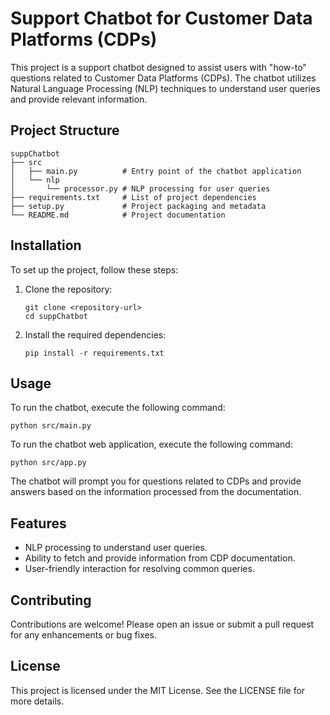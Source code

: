 # Support Chatbot for Customer Data Platforms (CDPs)

This project is a support chatbot designed to assist users with "how-to" questions related to Customer Data Platforms (CDPs). The chatbot utilizes Natural Language Processing (NLP) techniques to understand user queries and provide relevant information.

## Project Structure

```
suppChatbot
├── src
│   ├── main.py          # Entry point of the chatbot application
│   └── nlp
│       └── processor.py # NLP processing for user queries
├── requirements.txt     # List of project dependencies
├── setup.py             # Project packaging and metadata
└── README.md            # Project documentation
```

## Installation

To set up the project, follow these steps:

1. Clone the repository:
   ```
   git clone <repository-url>
   cd suppChatbot
   ```

2. Install the required dependencies:
   ```
   pip install -r requirements.txt
   ```

## Usage

To run the chatbot, execute the following command:
```
python src/main.py
```
To run the chatbot web application, execute the following command:
```
python src/app.py
```
The chatbot will prompt you for questions related to CDPs and provide answers based on the information processed from the documentation.

## Features

- NLP processing to understand user queries.
- Ability to fetch and provide information from CDP documentation.
- User-friendly interaction for resolving common queries.

## Contributing

Contributions are welcome! Please open an issue or submit a pull request for any enhancements or bug fixes.

## License

This project is licensed under the MIT License. See the LICENSE file for more details.
